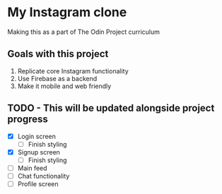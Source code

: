 # My Instagram clone

Making this as a part of The Odin Project curriculum

## Goals with this project

1. Replicate core Instagram functionality
2. Use Firebase as a backend
3. Make it mobile and web friendly

## TODO - This will be updated alongside project progress

- [x] Login screen
  - [ ] Finish styling
- [x] Signup screen
  - [ ] Finish styling
- [ ] Main feed
- [ ] Chat functionality
- [ ] Profile screen
